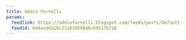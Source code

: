 ```yaml
---
title: Addio Fornelli
params:
  feedlink: https://addiofornelli.blogspot.com/feeds/posts/default
  feedid: 640aadda16c23181059840cb0517b716
---
```

